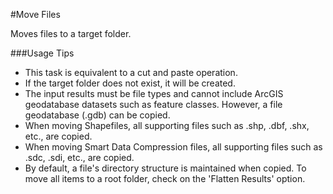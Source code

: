 #Move Files

Moves files to a target folder.

###Usage Tips
  - This task is equivalent to a cut and paste operation.
  - If the target folder does not exist, it will be created.
  - The input results must be file types and cannot include ArcGIS geodatabase datasets such as feature classes. However, a file geodatabase (.gdb) can be copied.
  - When moving Shapefiles, all supporting files such as .shp, .dbf, .shx, etc., are copied.
  - When moving Smart Data Compression files, all supporting files such as .sdc, .sdi, etc., are copied.
  - By default, a file's directory structure is maintained when copied. To move all items to a root folder, check on the 'Flatten Results' option.
  

[Voyager Search]:http://voyagersearch.com/
[@VoyagerGIS]:https://twitter.com/voyagergis
[github]:https://github.com/voyagersearch/tasks

    
